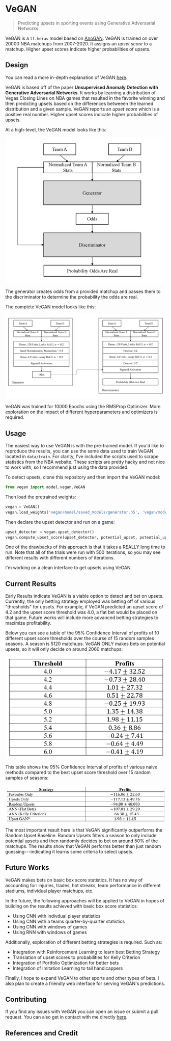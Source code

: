 # VeGAN

> Predicting upsets in sporting events using Generative Adversarial Networks.

VeGAN is a `tf.keras` model based on [AnoGAN](https://arxiv.org/abs/1703.05921). VeGAN is trained on over 20000 NBA matchups from 2007-2020. It assigns an *upset score* to a matchup. Higher upset scores indicate higher probabilities of upsets.

## Design

You can read a more in-depth explanation of VeGAN [here](#).

VeGAN is based off of the paper **Unsupervised Anomaly Detection with Generative Adversarial Networks**. It works by learning a distribution of Vegas Closing Lines on NBA games that resulted in the favorite winning and then predicting upsets based on the differences betweeen the learned distribution and a given sample. VeGAN reports an *upset score* which is a positive real number. Higher upset scores indicate higher probabilities of upsets.

At a high-level, the VeGAN model looks like this:

![High Level Model](assets/AnomalyDetectionModel.png?raw=true)

The generator creates odds from a provided matchup and passes them to the discriminator to determine the probability the odds are real.

The complete VeGAN model looks like this:

![Detailed VeGAN](assets/UpsetScoreModel.png?raw=true)

VeGAN was trained for 10000 Epochs using the RMSProp Optimizer. More exploration on the impact of different hyperparameters and optimizers is required.

## Usage

The easiest way to use VeGAN is with the pre-trained model. If you'd like to reproduce the results, you can use the same data used to train VeGAN located in `data/train`. For clarity, I've included the scripts used to scrape statistics from the NBA website. These scripts are pretty hacky and not nice to work with, so I recommend just using the data provided.

To detect upsets, clone this repository and then import the VeGAN model:

```python
from vegan import model.vegan.VeGAN
```

Then load the pretrained weights:

```python
vegan = VeGAN()
vegan.load_weights('vegan/model/saved_models/generator.h5', 'vegan/model/saved_models/discriminator.h5')
```

Then declare the upset detector and run on a game:

```python
upset_detector = vegan.upset_detector()
vegan.compute_upset_score(upset_detector, potential_upset, potential_upset_odds, iterations=500)
```

One of the drawbacks of this approach is that it takes a REALLY long time to run. Note that all of the trials were run with 500 iterations, so you may see different results with different numbers of iterations.

I'm working on a clean interface to get upsets using VeGAN.

## Current Results

Early Results indicate VeGAN is a viable option to detect and bet on upsets. Currently, the only betting strategy employed was betting off of various "thresholds" for upsets. For example, if VeGAN predicted an upset score of 4.2 and the upset score threshold was 4.0, a flat bet would be placed on that game. Future works will include more advanced betting strategies to maximize profitability.

Below you can see a table of the 95% Confidence Interval of profits of 10 different upset score thresholds over the course of 15 random samples seasons. A season is 5120 matchups. VeGAN ONLY makes bets on potential upsets, so it will only decide on around 2060 matchups:

![Threshold Profits](assets/ProfitThresholds.PNG?raw=true)

This table shows the 95% Confidence Interval of profits of various naive methods compared to the best upset score threshold over 15 random samples of seasons:

![Different Method Profits](/assets/ProfitMethods.png?raw=true)

The most important result here is that VeGAN significantly outperforms the Random Upset Baseline. Random Upsets filters a season to only include potential upsets and then randomly decides to bet on around 50% of the matchups. The results show that VeGAN performs better than just random guessing---indicating it learns some criteria to select upsets.

## Future Works

VeGAN makes bets on basic box score statistics. It has no way of accounting for: injuries, trades, hot streaks, team performance in different stadiums, individual player matchups, etc.

In the future, the following approaches will be applied to VeGAN in hopes of building on the results achieved with basic box score statistics:

* Using CNN with indivdual player statistics
* Using CNN with a teams quarter-by-quarter statistics
* Using CNN with windows of games
* Using RNN with windows of games

Additionally, exploration of different betting strategies is required. Such as:

* Integration with Reinforcement Learning to learn best Betting Strategy
* Translation of upset scores to probabilities for Kelly Criterion
* Integration of Portfolio Optimization for better bets
* Integration of Imitation Learning to tail handicappers

Finally, I hope to expand VeGAN to other sports and other types of bets. I also plan to create a friendly web interface for serving VeGAN's predictions.

## Contributing

If you find any issues with VeGAN you can open an issue or submit a pull request. You can also get in contact with me directly [here](mailto:smoriarity.5@gmail.com).

## References and Credit


